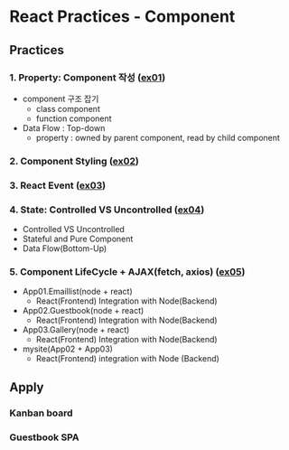 # React Practices - Component

## Practices

### 1. Property: Component 작성 ([ex01](ex01))

* component 구조 잡기
    * class component
    * function component
* Data Flow : Top-down
    * property : owned by parent component, read by child component

### 2. Component Styling ([ex02](ex02))

### 3. React Event ([ex03](ex03))

### 4. State: Controlled VS Uncontrolled ([ex04](ex04))
* Controlled VS Uncontrolled
* Stateful and Pure Component
* Data Flow(Bottom-Up)

### 5. Component LifeCycle + AJAX(fetch, axios) ([ex05](ex05))

* App01.Emaillist(node + react)
    * React(Frontend) Integration with Node(Backend)
* App02.Guestbook(node + react)
    * React(Frontend) Integration with Node(Backend)
* App03.Gallery(node + react)
    * React(Frontend) Integration with Node(Backend)
* mysite(App02 + App03)
    * React(Frontend) integration with Node (Backend)

## Apply

### Kanban board
### Guestbook SPA
